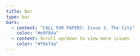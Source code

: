 ```yaml
---
title: Bar
type: bar
bars:
  - content: "CALL FOR PAPERS: Issue 3, The City"
    color: "#e9f8da"
  - content: Scroll up/down to view more issues
    color: "#f8efda"
---
```

